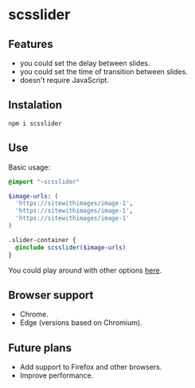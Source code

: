 # scsslider

## Features

- you could set the delay between slides.
- you could set the time of transition between slides.
- doesn't require JavaScript.

## Instalation

```
npm i scsslider
```

## Use

Basic usage:

```scss
@import "~scsslider"

$image-urls: (
  'https://sitewithimages/image-1',
  'https://sitewithimages/image-1',
  'https://sitewithimages/image-1'
)

.slider-container {
  @include scsslider($image-urls)
}
```

You could play around with other options [here](https://codepen.io/artem-mangilev/pen/yLYONmg).

## Browser support

- Chrome.
- Edge (versions based on Chromium).

## Future plans

- Add support to Firefox and other browsers.
- Improve performance.
